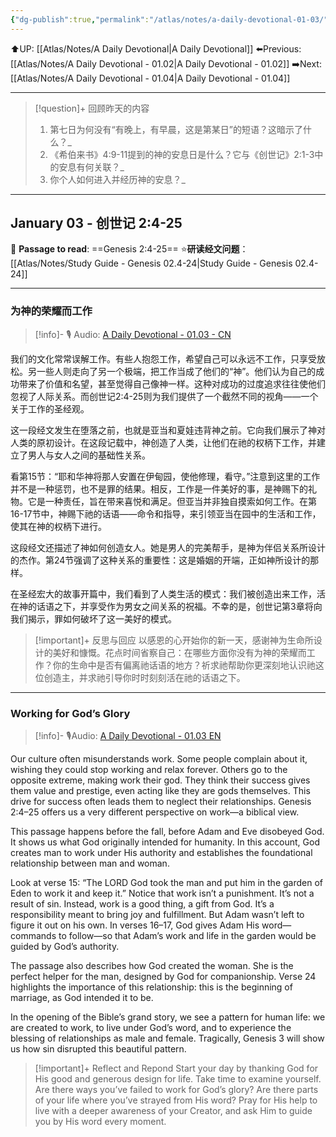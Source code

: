 ```yaml
---
{"dg-publish":true,"permalink":"/atlas/notes/a-daily-devotional-01-03/"}
---
```


⬆️UP: [[Atlas/Notes/A Daily Devotional\|A Daily Devotional]]
⬅️Previous: [[Atlas/Notes/A Daily Devotional - 01.02\|A Daily Devotional - 01.02]]
➡️Next: [[Atlas/Notes/A Daily Devotional - 01.04\|A Daily Devotional - 01.04]]

---

> [!question]+ 回顾昨天的内容
> 1. 第七日为何没有“有晚上，有早晨，这是第某日”的短语？这暗示了什么？_
> 2. 《希伯来书》4:9-11提到的神的安息日是什么？它与《创世记》2:1-3中的安息有何关联？_
> 3. 你个人如何进入并经历神的安息？_

---
## January 03 - 创世记 2:4-25

📖 **Passage to read**: ==Genesis 2:4-25==
⭐**研读经文问题**：[[Atlas/Notes/Study Guide - Genesis 02.4-24\|Study Guide - Genesis 02.4-24]]

---
### 为神的荣耀而工作

> [!info]- 🎙️ Audio: [A Daily Devotional - 01.03 - CN](https://drive.google.com/file/d/1dSgSkM9mhdT81w-RXwJ2bGzn8LozMnE-/view?usp=drive_link)

我们的文化常常误解工作。有些人抱怨工作，希望自己可以永远不工作，只享受放松。另一些人则走向了另一个极端，把工作当成了他们的“神”。他们认为自己的成功带来了价值和名望，甚至觉得自己像神一样。这种对成功的过度追求往往使他们忽视了人际关系。而创世记2:4-25则为我们提供了一个截然不同的视角——一个关于工作的圣经观。

这一段经文发生在堕落之前，也就是亚当和夏娃违背神之前。它向我们展示了神对人类的原初设计。在这段记载中，神创造了人类，让他们在祂的权柄下工作，并建立了男人与女人之间的基础性关系。

看第15节：“耶和华神将那人安置在伊甸园，使他修理，看守。”注意到这里的工作并不是一种惩罚，也不是罪的结果。相反，工作是一件美好的事，是神赐下的礼物。它是一种责任，旨在带来喜悦和满足。但亚当并非独自摸索如何工作。在第16-17节中，神赐下祂的话语——命令和指导，来引领亚当在园中的生活和工作，使其在神的权柄下进行。

这段经文还描述了神如何创造女人。她是男人的完美帮手，是神为伴侣关系所设计的杰作。第24节强调了这种关系的重要性：这是婚姻的开端，正如神所设计的那样。

在圣经宏大的故事开篇中，我们看到了人类生活的模式：我们被创造出来工作，活在神的话语之下，并享受作为男女之间关系的祝福。不幸的是，创世记第3章将向我们揭示，罪如何破坏了这一美好的模式。

> [!important]+ 反思与回应
> 以感恩的心开始你的新一天，感谢神为生命所设计的美好和慷慨。花点时间省察自己：在哪些方面你没有为神的荣耀而工作？你的生命中是否有偏离祂话语的地方？祈求祂帮助你更深刻地认识祂这位创造主，并求祂引导你时时刻刻活在祂的话语之下。

---
### Working for God’s Glory

> [!info]- 🎙️Audio: [A Daily Devotional - 01.03 EN](https://drive.google.com/file/d/1nvVGxLSmLVWPZ2TnWXi-EWx2LOKOxg-X/view?usp=drive_link)

Our culture often misunderstands work. Some people complain about it, wishing they could stop working and relax forever. Others go to the opposite extreme, making work their god. They think their success gives them value and prestige, even acting like they are gods themselves. This drive for success often leads them to neglect their relationships. Genesis 2:4–25 offers us a very different perspective on work—a biblical view.

This passage happens before the fall, before Adam and Eve disobeyed God. It shows us what God originally intended for humanity. In this account, God creates man to work under His authority and establishes the foundational relationship between man and woman.

Look at verse 15: “The LORD God took the man and put him in the garden of Eden to work it and keep it.” Notice that work isn’t a punishment. It’s not a result of sin. Instead, work is a good thing, a gift from God. It’s a responsibility meant to bring joy and fulfillment. But Adam wasn’t left to figure it out on his own. In verses 16–17, God gives Adam His word—commands to follow—so that Adam’s work and life in the garden would be guided by God’s authority.

The passage also describes how God created the woman. She is the perfect helper for the man, designed by God for companionship. Verse 24 highlights the importance of this relationship: this is the beginning of marriage, as God intended it to be.

In the opening of the Bible’s grand story, we see a pattern for human life: we are created to work, to live under God’s word, and to experience the blessing of relationships as male and female. Tragically, Genesis 3 will show us how sin disrupted this beautiful pattern.

> [!important]+ Reflect and Repond
> Start your day by thanking God for His good and generous design for life. Take time to examine yourself. Are there ways you’ve failed to work for God’s glory? Are there parts of your life where you’ve strayed from His word? Pray for His help to live with a deeper awareness of your Creator, and ask Him to guide you by His word every moment.